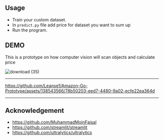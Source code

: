 ## Usage

-  Train your custom dataset.
-  In `predict.py` file add price for dataset you want to sum up
-  Run the program.

  
## DEMO

This is a prototype on how computer vision will scan objects and calculate price

![download (35)](https://github.com/Leanse1/Amazon-Go-Prototype/assets/138543566/448e44dd-4a50-43ff-9c75-03cb80d9acbd)

-----

https://github.com/Leanse1/Amazon-Go-Prototype/assets/138543566/78b50203-eed7-4480-9a02-ecfe22ea364d

-----


## Acknowledgement
- https://github.com/MuhammadMoinFaisal
- https://github.com/streamlit/streamlit
- https://github.com/ultralytics/ultralytics

